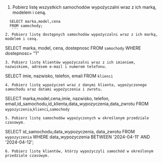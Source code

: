 1. Pobierz listę wszystkich samochodów wypożyczalni wraz z ich marką, modelem i ceną.
 ```
   SELECT marka,model,cena
   FROM samochody;
    ```
2. Pobierz listę dostępnych samochodów wypożyczalni wraz z ich marką, modelem i ceną.
   ```
  SELECT marka, model, cena, dostepnosc FROM `samochody` WHERE dostepnosc= "1"
   ```
3. Pobierz listę klientów wypożyczalni wraz z ich imieniem, nazwiskiem, adresem e-mail i numerem telefonu.
   ```
  SELECT imie, nazwisko, telefon, email FROM `klienci`
   ```
4. Pobierz listę wypożyczeń wraz z danymi klienta, wypożyczonego samochodu oraz datami wypożyczenia i zwrotu.
   ```
  SELECT marka,model,cena,imie, nazwisko, telefon, email,id_samochodu,id_klienta,data_wypozyczenia,data_zwrotu FROM `wypozyczenia`,`klienci`,`samochody`
   ```
5. Pobierz listę samochodów wypożyczonych w określonym przedziale czasowym.
  ```
  SELECT id_samochodu,data_wypozyczenia, data_zwrotu 
  FROM `wypozyczenia` 
  WHERE data_wypozyczenia BETWEEN '2024-04-11' AND '2024-04-12';
   ```
6. Pobierz listę klientów, którzy wypożyczyli samochód w określonym przedziale czasowym.
   ```
   ```
